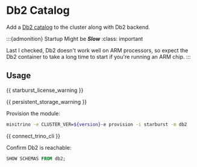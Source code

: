# Db2 Catalog

Add a [Db2 catalog](https://trino.io/docs/current/connector/db2.html) to the
cluster along with Db2 backend.

:::{admonition} Startup Might be ***Slow***
:class: important

Last I checked, Db2 doesn't work well on ARM processors, so expect the Db2
container to take a long time to start if you're running an ARM chip.
:::

## Usage

{{ starburst_license_warning }}

{{ persistent_storage_warning }}

Provision the module:

```sh
minitrino -e CLUSTER_VER=${version}-e provision -i starburst -m db2
```

{{ connect_trino_cli }}

Confirm Db2 is reachable:

```sql
SHOW SCHEMAS FROM db2;
```
